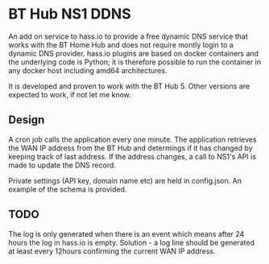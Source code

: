 # BT Hub NS1 DDNS

An add on service to hass.io to provide a free dynamic DNS service that works with the BT Home Hub and does not require montly login to a dynamic DNS provider.  hass.io plugins are based on docker containers and the underlying code is Python; it is therefore possible to run the container in any docker host including amd64 architectures.

It is developed and proven to work with the BT Hub 5. Other versions are expected to work, if not let me know.

## Design

A cron job calls the application every one minute.
The application retrieves the WAN IP address from the BT Hub and determings if it has changed by keeping track of last address.
If the address changes, a call to NS1's API is made to update the DNS record.

Private settings (API key, domain name etc) are held in config.json.  An example of the schema is provided.

## TODO

The log is only generated when there is an event which means after 24 hours the log in hass.io is empty.  Solution - a log line should be generated at least every 12hours confirming the current WAN IP address.
